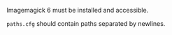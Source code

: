 Imagemagick 6 must be installed and accessible.

`paths.cfg` should contain paths separated by newlines.